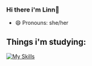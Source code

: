 ### Hi there i'm Linn👋
- 😄 Pronouns: she/her

## Things i'm studying:
[![My Skills](https://skillicons.dev/icons?i=js,html,css,react)](https://skillicons.dev)

<!--
**linngaarder/linngaarder** is a ✨ _special_ ✨ repository because its `README.md` (this file) appears on your GitHub profile.

Here are some ideas to get you started:

- 🔭 I’m currently working on ...
- 🌱 I’m currently learning ...
- 👯 I’m looking to collaborate on ...
- 🤔 I’m looking for help with ...
- 💬 Ask me about ...
- 📫 How to reach me: ...

- ⚡ Fun fact: ...
-->
